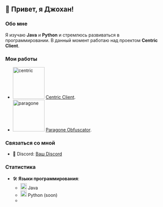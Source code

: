 ## 👋 Привет, я Джохан!

### Обо мне
Я изучаю **Java** и **Python** и стремлюсь развиваться в программировании. В данный момент работаю над проектом **Centric Client**.

### Мои работы
- <img src="https://i.imgur.com/0jsHcqo.png" alt="centric" width="100" height="100"> [Centric Client](https://discord.gg/JHYHqMUsYT).
- <img src="https://i.imgur.com/u09JWOi.png" alt="paragone" width="100" height="100"> [Paragone Obfuscator](https://discord.gg/JujjcWg9).

### Связаться со мной
- 💬 Discord: [Ваш Discord](https://discord.com/users/645149664911425557)

### Статистика
- 🛠️ **Языки программирования**: 
  - <img src="https://cdn.coursehunter.net/category/java.png" alt="Java" width="20" height="20"> Java
  - <img src="https://beecoder.org/media/logo/python_beecoder.org.png" alt="Python (soon)" width="20" height="20"> Python (soon)
  - 
